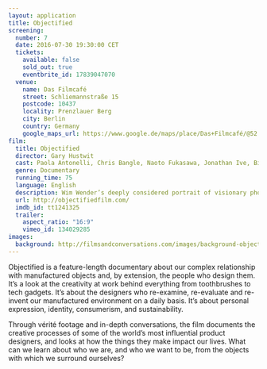 ```yaml
---
layout: application
title: Objectified
screening:
  number: 7
  date: 2016-07-30 19:30:00 CET
  tickets:
    available: false
    sold_out: true
    eventbrite_id: 17839047070
  venue:
    name: Das Filmcafé
    street: Schliemannstraße 15
    postcode: 10437
    locality: Prenzlauer Berg
    city: Berlin
    country: Germany
    google_maps_url: https://www.google.de/maps/place/Das+Filmcafé/@52.543592,13.41985,17z/data=!4m6!1m3!3m2!1s0x47a84dff985f5863:0x6730066f8aa942d6!2sDas+Filmcafé!3m1!1s0x47a84dff985f5863:0x6730066f8aa942d6
film:
  title: Objectified
  director: Gary Hustwit
  cast: Paola Antonelli, Chris Bangle, Naoto Fukasawa, Jonathan Ive, Bill Moggridge, Marc Newson, Dieter Rams, Karim Rashid
  genre: Documentary
  running_time: 75
  language: English
  description: Wim Wender’s deeply considered portrait of visionary photographer, Sebastião Salgado.
  url: http://objectifiedfilm.com/
  imdb_id: tt1241325
  trailer:
    aspect_ratio: "16:9"
    vimeo_id: 134029285
images:
  background: http://filmsandconversations.com/images/background-objectified.png
---
```

Objectified is a feature-length documentary about our complex relationship with manufactured objects and, by extension, the people who design them.  It’s a look at the creativity at work behind everything from toothbrushes to tech gadgets.  It’s about the designers who re-examine, re-evaluate and re-invent our manufactured environment on a daily basis.  It’s about personal expression, identity, consumerism, and sustainability.

Through vérité footage and in-depth conversations, the film documents the creative processes of some of the world’s most influential product designers, and looks at how the things they make impact our lives.  What can we learn about who we are, and who we want to be, from the objects with which we surround ourselves?
